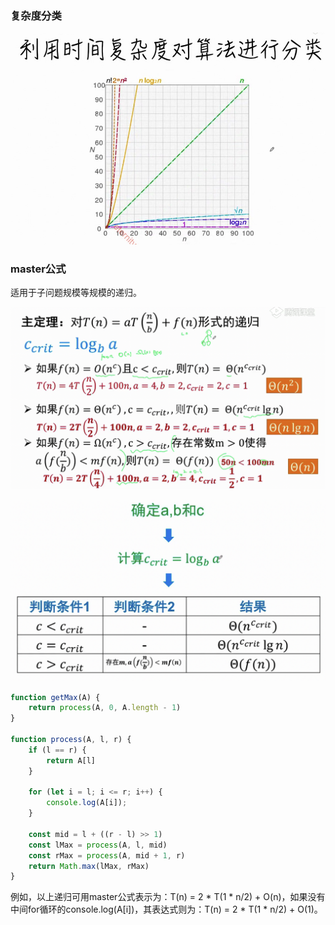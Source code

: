 ### 复杂度分类

![image-20240113155813598](./image-algo/image-20240113155813598.png)

### master公式

适用于子问题规模等规模的递归。

![image-20240114110942835](./image-algo/image-20240114110942835.png)

![image-20240114111203606](./image-algo/image-20240114111203606.png)

```js
function getMax(A) {
    return process(A, 0, A.length - 1)
}

function process(A, l, r) {
    if (l == r) {
        return A[l]
    }

    for (let i = l; i <= r; i++) {
        console.log(A[i]);
    }

    const mid = l + ((r - l) >> 1)
    const lMax = process(A, l, mid)
    const rMax = process(A, mid + 1, r)
    return Math.max(lMax, rMax)
}
```

例如，以上递归可用master公式表示为：T(n) = 2 * T(1 * n/2) + O(n)，如果没有中间for循环的console.log(A[i])，其表达式则为：T(n) = 2 * T(1 * n/2) + O(1)。
